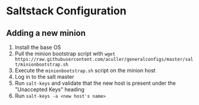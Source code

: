 # Saltstack Configuration

## Adding a new minion

1. Install the base OS
2. Pull the minion bootstrap script with `wget https://raw.githubusercontent.com/aculler/generalconfigs/master/salt/minionbootstrap.sh`
3. Execute the `minionbootstrap.sh` script on the minion host
4. Log in to the salt master
5. Run `salt-keys` and validate that the new host is present under the "Unaccepted Keys" heading
6. Run `salt-keys -a <new host's name>`
